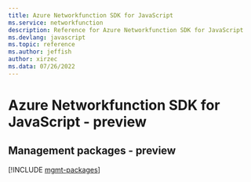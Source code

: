 ```yaml
---
title: Azure Networkfunction SDK for JavaScript
ms.service: networkfunction
description: Reference for Azure Networkfunction SDK for JavaScript
ms.devlang: javascript
ms.topic: reference
ms.author: jeffish
author: xirzec
ms.data: 07/26/2022
---
```

# Azure Networkfunction SDK for JavaScript - preview

## Management packages - preview
[!INCLUDE [mgmt-packages](networkfunction-mgmt-index.md)]

